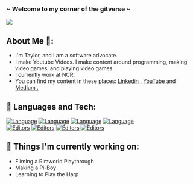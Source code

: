 

<!--
**Taylor-McNeil/Taylor-McNeil** is a ✨ _special_ ✨ repository because its `README.md` (this file) appears on your GitHub profile.

Here are some ideas to get you started:

- 🔭 I’m currently working on ...
- 🌱 I’m currently learning ...
- 👯 I’m looking to collaborate on ...
- 🤔 I’m looking for help with ...
- 💬 Ask me about ...
- 📫 How to reach me: ...
- 😄 Pronouns: ...
- ⚡ Fun fact: ...
-->
###  ~ Welcome to my corner of the gitverse ~
<img src= "https://media.giphy.com/media/3o72FfM5HJydzafgUE/giphy.gif">
<br>

## About Me 💬:

- I'm Taylor, and I am a software advocate. <br>
- I make Youtube Videos. I make content around programming, making video games, and playing video games. <br>
- I currently work at NCR. 
- You can find my content in these places: <a href="https://www.linkedin.com/in/taylormcneil/"> Linkedin </a>, <a href = "https://www.youtube.com/channel/UCwVF9sHbTX2wvaKsDfhDLtQ"> YouTube </a> and <a href="https://taylor-mcneil.medium.com/"> Medium .</a>


## 🔧 Languages and Tech:

[![Language](https://img.shields.io/badge/Language-Python-7ED957?style=for-the-badge&logo=Python&logoColor=ffffff)]()
[![Language](https://img.shields.io/badge/Language-Java-7ED957?style=for-the-badge&logo=Java)]()
[![Language](https://img.shields.io/badge/Language-JavaScript-7ED957?style=for-the-badge&logo=JavaScript&logoColor=ffffff)]()
[![Language](https://img.shields.io/badge/Language-CSharp-7ED957?style=for-the-badge&logo=C-Sharp)]() <br>
[![Editors](https://img.shields.io/badge/Editor-Unity-F6A40E?style=for-the-badge&logo=Unity)]()
[![Editors](https://img.shields.io/badge/Editor-VSCode-F6A40E?style=for-the-badge&logo=Visual-Studio-Code)]()
[![Editors](https://img.shields.io/badge/Editor-Pycharm-F6A40E?style=for-the-badge&logo=Pycharm)]()
[![Editors](https://img.shields.io/badge/Editor-Intellij-F6A40E?style=for-the-badge&logo=IntelliJ-IDEA)]()

## 🔭 Things I'm currently working on:
- Fliming a Rimworld Playthrough <br>
- Making a Pi-Boy
- Learning to Play the Harp
